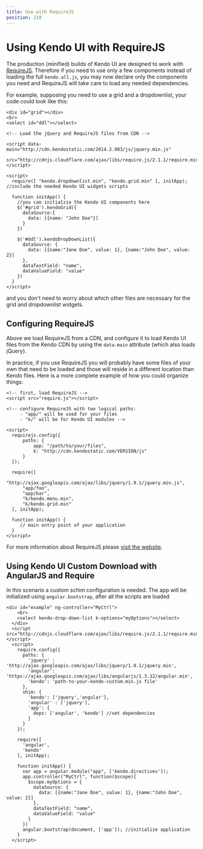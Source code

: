 ```yaml
---
title: Use with RequireJS
position: 210
---
```


# Using Kendo UI with RequireJS

The production (minified) builds of Kendo UI are designed to work with [RequireJS](http://requirejs.org/).  Therefore if you need to use only a few components instead of loading the full `kendo.all.js`, you may now declare only the components you need and RequireJS will take care to load any needed dependencies.

For example, supposing you need to use a grid and a dropdownlist, your code could look like this:

    <div id="grid"></div>
    <br>
    <select id="ddl"></select>

    <!-- Load the jQuery and RequireJS files from CDN -->

    <script data-main="http://cdn.kendostatic.com/2014.2.903/js/jquery.min.js"
            src="http://cdnjs.cloudflare.com/ajax/libs/require.js/2.1.1/require.min.js"></script>

    <script>
      require([ "kendo.dropdownlist.min", "kendo.grid.min" ], initApp); //include the needed Kendo UI widgets scripts

      function initApp() {
        //you can initialzie the Kendo UI components here
        $('#grid').kendoGrid({
          dataSource:{
            data: [{name: "John Doe"}]
          }
        })

        $('#ddl').kendoDropDownList({
          dataSource: {
            data: [{name:"Jane Doe", value: 1}, {name:"John Doe", value: 2}]
          },
          dataTextField: "name",
          dataValueField: "value"
        })
      }
    </script>

and you don't need to worry about which other files are necessary for the grid and dropdownlist widgets.

## Configuring RequireJS

Above we load RequireJS from a CDN, and configure it to load Kendo UI files from the Kendo CDN by using the `data-main` attribute (which also loads jQuery).

In practice, if you use RequireJS you will probably have some files of your own that need to be loaded and those will reside in a different location than Kendo files.  Here is a more complete example of how you could organize things:

    <!-- first, load RequireJS -->
    <script src="require.js"></script>

    <!-- configure RequireJS with two logical paths:
         - "app/" will be used for your files
         - "k/" will be for Kendo UI modules -->

    <script>
      requirejs.config({
          paths: {
              app: "/path/to/your/files",
              k: "http://cdn.kendostatic.com/VERSION/js"
          }
      });

      require([
          "http://ajax.googleapis.com/ajax/libs/jquery/1.9.1/jquery.min.js",
          "app/foo",
          "app/bar",
          "k/kendo.menu.min",
          "k/kendo.grid.min"
      ], initApp);

      function initApp() {
         // main entry point of your application
      }
    </script>

For more information about RequireJS please [visit the website](http://requirejs.org/).

## Using Kendo UI Custom Download with AngularJS and Require

In this scenario a custom schim configuration is needed. The app will be initialized using `angular.bootstrap`, after all the scripts are loaded

    <div id="example" ng-controller="MyCtrl">
        <br>
        <select kendo-drop-down-list k-options="myOptions"></select>
      </div>
      <script src="http://cdnjs.cloudflare.com/ajax/libs/require.js/2.1.1/require.min.js"></script>
      <script>
        require.config({
          paths: {
            'jquery' : 'http://ajax.googleapis.com/ajax/libs/jquery/1.9.1/jquery.min',
            'angular': 'https://ajax.googleapis.com/ajax/libs/angularjs/1.3.12/angular.min',
            'kendo': 'path-to-your-kendo-custom.min.js file'
          },
          shim: {
            'kendo': ['jquery','angular'],
            'angular' : ['jquery'],
            'app': {
              deps: ['angular', 'kendo'] //set dependencies
            }
          }
        });

        require([
          'angular',
          'kendo'
        ], initApp);

        function initApp() {
          var app = angular.module("app", ['kendo.directives']);
          app.controller("MyCtrl", function($scope){
            $scope.myOptions = {
              dataSource: {
                data: [{name:"Jane Doe", value: 1}, {name:"John Doe", value: 2}]
              },
              dataTextField: "name",
              dataValueField: "value"
            }
          })
          angular.bootstrap(document, ['app']); //initialize application
        }
      </script>
